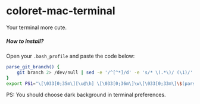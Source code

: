 # coloret-mac-terminal
Your terminal more cute.

##### How to install?
Open your `.bash_profile` and paste the code below:

```sh
parse_git_branch() {
    git branch 2> /dev/null | sed -e '/^[^*]/d' -e 's/* \(.*\)/ (\1)/'
}
export PS1="\[\033[0;35m\][\u@\h] \[\033[0;36m\]\w\[\033[0;33m\]\$(parse_git_branch)\[\033[00m\]$ "
```

PS: You should choose dark background in terminal preferences.
